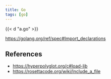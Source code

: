 ```yaml
---
title: Go
tags: [go]
---
```


{{< d "a.go" >}}

<https://golang.org/ref/spec#Import_declarations>

## References

- <https://hyperpolyglot.org/c#load-lib>
- <https://rosettacode.org/wiki/Include_a_file>
